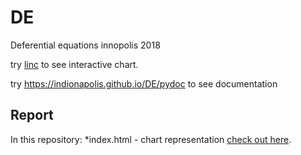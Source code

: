 # DE
Deferential equations innopolis 2018

try [linc](https://indionapolis.github.io/DE/) to see interactive chart.

try https://indionapolis.github.io/DE/pydoc to see documentation

## Report

In this repository:
*index.html - chart representation [check out here](https://indionapolis.github.io/DE/).
